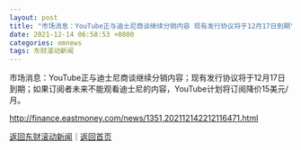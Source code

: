 ```yaml
---
layout: post
title: "市场消息：YouTube正与迪士尼商谈继续分销内容 现有发行协议将于12月17日到期"
date: 2021-12-14 06:58:53 +0800
categories: emnews
tags: 东财滚动新闻
---
```


市场消息：YouTube正与迪士尼商谈继续分销内容；现有发行协议将于12月17日到期；如果订阅者未来不能观看迪士尼的内容，YouTube计划将订阅降价15美元/月。

<http://finance.eastmoney.com/news/1351,202112142212116471.html>

[返回东财滚动新闻](//finews.withounder.com/emnews/)｜[返回首页](//finews.withounder.com/)
